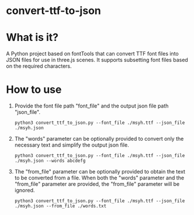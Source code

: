 # convert-ttf-to-json
# What is it?

A Python project based on fontTools that can convert TTF font files into JSON files for use in three.js scenes. It supports subsetting font files based on the required characters.

# How to use

1. Provide the font file path "font_file" and the output json file path "json_file". 

   ```shell
   python3 convert_ttf_to_json.py --font_file ./msyh.ttf --json_file ./msyh.json
   ```

2. The "words" parameter can be optionally provided to convert only the necessary text and simplify the output json file. 

   ```shell
   python3 convert_ttf_to_json.py --font_file ./msyh.ttf --json_file ./msyh.json --words abcdefg
   ```

3. The "from_file" parameter can be optionally provided to obtain the text to be converted from a file. When both the "words" parameter and the "from_file" parameter are provided, the "from_file" parameter will be ignored.

   ```shell
   python3 convert_ttf_to_json.py --font_file ./msyh.ttf --json_file ./msyh.json --from_file ./words.txt
   ```

   

